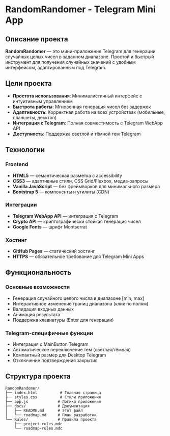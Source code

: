 # RandomRandomer - Telegram Mini App

## Описание проекта

**RandomRandomer** — это мини-приложение Telegram для генерации случайных целых чисел в заданном диапазоне. Простой и быстрый инструмент для получения случайных значений с удобным интерфейсом, адаптированным под Telegram.

## Цели проекта

- **Простота использования**: Минималистичный интерфейс с интуитивным управлением
- **Быстрота работы**: Мгновенная генерация чисел без задержек
- **Адаптивность**: Корректная работа на всех устройствах (мобильные, планшеты, десктоп)
- **Интеграция с Telegram**: Полная совместимость с Telegram WebApp API
- **Доступность**: Поддержка светлой и тёмной тем Telegram

## Технологии

### Frontend
- **HTML5** — семантическая разметка с accessibility
- **CSS3** — адаптивные стили, CSS Grid/Flexbox, медиа-запросы
- **Vanilla JavaScript** — без фреймворков для минимального размера
- **Bootstrap 5** — компоненты и утилиты (CDN)

### Интеграции
- **Telegram WebApp API** — интеграция с Telegram
- **Crypto API** — криптографически стойкая генерация чисел
- **Google Fonts** — шрифт Montserrat

### Хостинг
- **GitHub Pages** — статический хостинг
- **HTTPS** — обязательное требование для Telegram Mini Apps

## Функциональность

### Основные возможности
- Генерация случайного целого числа в диапазоне [min, max]
- Интерактивное изменение границ диапазона (клик по полям)
- Валидация входных данных
- Анимация результата
- Поддержка клавиатуры (Enter для генерации)

### Telegram-специфичные функции
- Интеграция с MainButton Telegram
- Автоматическое переключение тем (светлая/тёмная)
- Компактный размер для Desktop Telegram
- Отключение подтверждения закрытия

## Структура проекта

```
RandomRandomer/
├── index.html          # Главная страница
├── styles.css          # Стили приложения
├── app.js             # Логика приложения
├── docs/              # Документация
│   ├── README.md      # Этот файл
│   └── roadmap.md     # План разработки
└── Rules/             # Правила проекта
    ├── project-rules.mdc
    └── roadmap-rules.mdc
```


